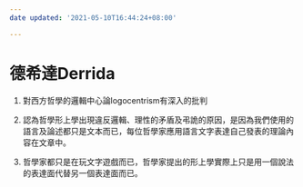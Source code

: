 ```yaml
---
date updated: '2021-05-10T16:44:24+08:00'

---
```


# 德希達Derrida

1.  對西方哲學的邏輯中心論logocentrism有深入的批判

2.  認為哲學形上學出現違反邏輯、理性的矛盾及弔詭的原因，是因為我們使用的語言及論述都只是文本而已，每位哲學家應用語言文字表達自己發表的理論內容在文章中。

3.  哲學家都只是在玩文字遊戲而已，哲學家提出的形上學實際上只是用一個說法的表達面代替另一個表達面而已。
